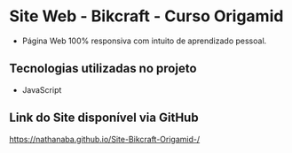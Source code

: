 # Site Web - Bikcraft - Curso Origamid
- Página Web 100% responsiva com intuito de aprendizado pessoal.

## Tecnologias utilizadas no projeto

- JavaScript

## Link do Site disponível via GitHub
https://nathanaba.github.io/Site-Bikcraft-Origamid-/
